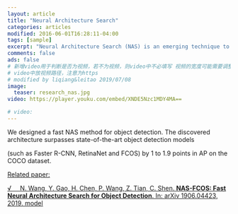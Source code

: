 ```yaml
---
layout: article
title: "Neural Architecture Search"
categories: articles
modified: 2016-06-01T16:28:11-04:00
tags: [sample]
excerpt: "Neural Architecture Search (NAS) is an emerging technique to automatically design neural network structures. We designed a fast NAS method for object detection. The discovered architecture surpasses state-of-the-art object detection models."
comments: false
ads: false
# 新增video用于判断是否为视频，若不为视频，则video中不必填写 视频的宽度可能需要调整
# video中放视频路径，注意为https 
# modified by liqiang&leitao 2019/07/08
image:
  teaser: research_nas.jpg 
video: https://player.youku.com/embed/XNDE5Nzc1MDY4MA==

# video:
---
```

We designed a fast NAS method for object detection. The discovered architecture surpasses state-of-the-art object detection models

(such as Faster R-CNN, RetinaNet and FCOS) by 1 to 1.9 points in AP on the COCO dataset.

<u>Related paper:<u/>

&radic; &nbsp; &nbsp; N. Wang, Y. Gao, H. Chen, P. Wang, Z. Tian, C. Shen. **NAS-FCOS: Fast Neural Architecture Search for Object Detection**. In: arXiv 1906.04423, 2019. <a href="https://github.com/Lausannen/NAS-FCOS">model</a>
